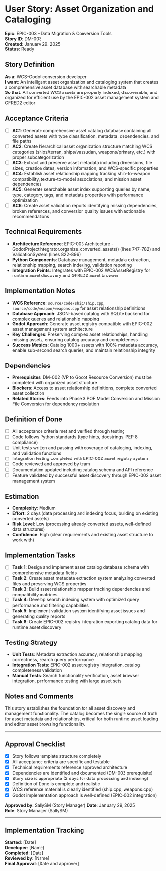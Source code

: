 # User Story: Asset Organization and Cataloging

**Epic**: EPIC-003 - Data Migration & Conversion Tools  
**Story ID**: DM-003  
**Created**: January 29, 2025  
**Status**: Ready

## Story Definition
**As a**: WCS-Godot conversion developer  
**I want**: An intelligent asset organization and cataloging system that creates a comprehensive asset database with searchable metadata  
**So that**: All converted WCS assets are properly indexed, discoverable, and organized for efficient use by the EPIC-002 asset management system and GFRED2 editor

## Acceptance Criteria
- [ ] **AC1**: Generate comprehensive asset catalog database containing all converted assets with type classification, metadata, dependencies, and file paths
- [ ] **AC2**: Create hierarchical asset organization structure matching WCS categories (ships/terran, ships/vassudan, weapons/primary, etc.) with proper subcategorization
- [ ] **AC3**: Extract and preserve asset metadata including dimensions, file sizes, creation dates, version information, and WCS-specific properties
- [ ] **AC4**: Establish asset relationship mapping tracking ship-to-weapon compatibility, texture-to-model associations, and mission asset dependencies
- [ ] **AC5**: Generate searchable asset index supporting queries by name, type, category, tags, and metadata properties with performance optimization
- [ ] **AC6**: Create asset validation reports identifying missing dependencies, broken references, and conversion quality issues with actionable recommendations

## Technical Requirements
- **Architecture Reference**: EPIC-003 Architecture - GodotProjectIntegrator.organize_converted_assets() (lines 747-782) and ValidationSystem (lines 822-896)
- **Python Components**: Database management, metadata extraction, relationship mapping, search indexing, validation reporting
- **Integration Points**: Integrates with EPIC-002 WCSAssetRegistry for runtime asset discovery and GFRED2 asset browser

## Implementation Notes
- **WCS Reference**: `source/code/ship/ship.cpp`, `source/code/weapon/weapons.cpp` for asset relationship definitions
- **Database Approach**: JSON-based catalog with SQLite backend for complex queries and relationship mapping
- **Godot Approach**: Generate asset registry compatible with EPIC-002 asset management system architecture
- **Key Challenges**: Preserving complex asset relationships, handling missing assets, ensuring catalog accuracy and completeness
- **Success Metrics**: Catalog 1000+ assets with 100% metadata accuracy, enable sub-second search queries, and maintain relationship integrity

## Dependencies
- **Prerequisites**: DM-002 (VP to Godot Resource Conversion) must be completed with organized asset structure
- **Blockers**: Access to asset relationship definitions, complete converted asset collection
- **Related Stories**: Feeds into Phase 3 POF Model Conversion and Mission File Conversion for dependency resolution

## Definition of Done
- [ ] All acceptance criteria met and verified through testing
- [ ] Code follows Python standards (type hints, docstrings, PEP 8 compliance)
- [ ] Unit tests written and passing with coverage of cataloging, indexing, and validation functions
- [ ] Integration testing completed with EPIC-002 asset registry system
- [ ] Code reviewed and approved by team
- [ ] Documentation updated including catalog schema and API reference
- [ ] Feature validated by successful asset discovery through EPIC-002 asset management system

## Estimation
- **Complexity**: Medium
- **Effort**: 2 days (data processing and indexing focus, building on existing converted assets)
- **Risk Level**: Low (processing already converted assets, well-defined data structures)
- **Confidence**: High (clear requirements and existing asset structure to work with)

## Implementation Tasks
- [ ] **Task 1**: Design and implement asset catalog database schema with comprehensive metadata fields
- [ ] **Task 2**: Create asset metadata extraction system analyzing converted files and preserving WCS properties
- [ ] **Task 3**: Build asset relationship mapper tracking dependencies and compatibility matrices
- [ ] **Task 4**: Develop search indexing system with optimized query performance and filtering capabilities
- [ ] **Task 5**: Implement validation system identifying asset issues and generating quality reports
- [ ] **Task 6**: Create EPIC-002 registry integration exporting catalog data for runtime asset discovery

## Testing Strategy
- **Unit Tests**: Metadata extraction accuracy, relationship mapping correctness, search query performance
- **Integration Tests**: EPIC-002 asset registry integration, catalog completeness validation
- **Manual Tests**: Search functionality verification, asset browser integration, performance testing with large asset sets

## Notes and Comments
This story establishes the foundation for all asset discovery and management functionality. The catalog becomes the single source of truth for asset metadata and relationships, critical for both runtime asset loading and editor asset browsing functionality.

---

## Approval Checklist
- [x] Story follows template structure completely
- [x] All acceptance criteria are specific and testable
- [x] Technical requirements reference approved architecture
- [x] Dependencies are identified and documented (DM-002 prerequisite)
- [x] Story size is appropriate (2 days for data processing and indexing)
- [x] Definition of Done is complete and realistic
- [x] WCS reference material is clearly identified (ship.cpp, weapons.cpp)
- [x] Godot implementation approach is well-defined (EPIC-002 integration)

**Approved by**: SallySM (Story Manager) **Date**: January 29, 2025  
**Role**: Story Manager (SallySM)

---

## Implementation Tracking
**Started**: [Date]  
**Developer**: [Name]  
**Completed**: [Date]  
**Reviewed by**: [Name]  
**Final Approval**: [Date and approver]